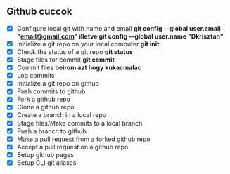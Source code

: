 ## Github cuccok 
 * [x] Configure local git with name and email **git config --global user.email "email@gmail.com" illetve git config --global user.name "Dkrisztan"**
 * [x] Initialize a git repo on your local computer **git init**
 * [x] Check the status of a git repo **git status**
 * [x] Stage files for commit **git commit**
 * [x] Commit files **beirom azt hogy kukacmalac**
 * [x] Log commits
 * [x] Initialize a git repo on github
 * [x] Push commits to github
 * [x] Fork a github repo
 * [x] Clone a github repo
 * [x] Create a branch in a local repo
 * [x] Stage files/Make commits to a local branch
 * [x] Push a branch to github
 * [x] Make a pull request from a forked github repo
 * [x] Accept a pull request on a github repo
 * [x] Setup github pages
 * [x] Setup CLI git aliases